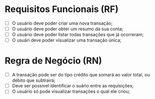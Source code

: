 # Requisitos Funcionais (RF)

- [ ] O usuário deve poder criar uma nova transação;
- [ ] O usuário deve poder obter um resumo da sua conta;
- [ ] O usuário deve poder listar todas transações que já ocorreram;
- [ ] O usuári deve poder visualizar uma transação única; 

# Regra de Negócio (RN)

- [ ] A transação pode ser do tipo crédito que somará ao valor total, ou débito que subtrairá;
- [ ] Deve ser possível identificar o suário entre as requisições;
- [ ] O usuário só pode visualizar transações o qual ele criou;